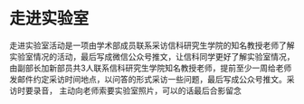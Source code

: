 # 走进实验室
走进实验室活动是一项由学术部成员联系采访信科研究生学院的知名教授老师了解实验室情况的活动，最后写成微信公众号推文，让信科同学更好了解实验室情况，由副部长加新部员共3人联系信科研究生学院知名教授老师，提前至少一周给老师发邮件约定采访时间地点，以问答的形式采访一些问题，最后写成公众号推文。采访时要录音，
主动向老师索要实验室照片，可以的话最后合影留念
